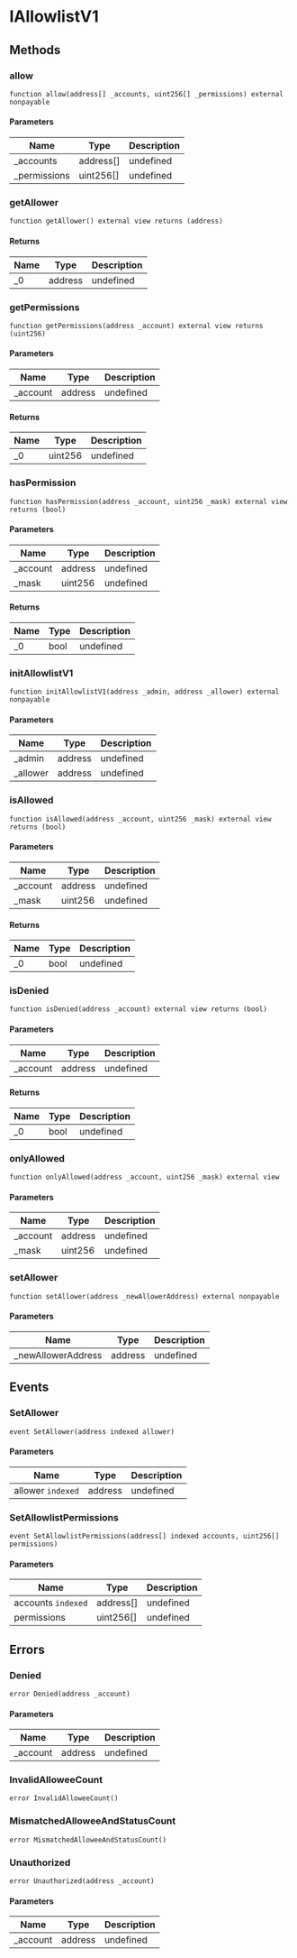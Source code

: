 # IAllowlistV1









## Methods

### allow

```solidity
function allow(address[] _accounts, uint256[] _permissions) external nonpayable
```





#### Parameters

| Name | Type | Description |
|---|---|---|
| _accounts | address[] | undefined |
| _permissions | uint256[] | undefined |

### getAllower

```solidity
function getAllower() external view returns (address)
```






#### Returns

| Name | Type | Description |
|---|---|---|
| _0 | address | undefined |

### getPermissions

```solidity
function getPermissions(address _account) external view returns (uint256)
```





#### Parameters

| Name | Type | Description |
|---|---|---|
| _account | address | undefined |

#### Returns

| Name | Type | Description |
|---|---|---|
| _0 | uint256 | undefined |

### hasPermission

```solidity
function hasPermission(address _account, uint256 _mask) external view returns (bool)
```





#### Parameters

| Name | Type | Description |
|---|---|---|
| _account | address | undefined |
| _mask | uint256 | undefined |

#### Returns

| Name | Type | Description |
|---|---|---|
| _0 | bool | undefined |

### initAllowlistV1

```solidity
function initAllowlistV1(address _admin, address _allower) external nonpayable
```





#### Parameters

| Name | Type | Description |
|---|---|---|
| _admin | address | undefined |
| _allower | address | undefined |

### isAllowed

```solidity
function isAllowed(address _account, uint256 _mask) external view returns (bool)
```





#### Parameters

| Name | Type | Description |
|---|---|---|
| _account | address | undefined |
| _mask | uint256 | undefined |

#### Returns

| Name | Type | Description |
|---|---|---|
| _0 | bool | undefined |

### isDenied

```solidity
function isDenied(address _account) external view returns (bool)
```





#### Parameters

| Name | Type | Description |
|---|---|---|
| _account | address | undefined |

#### Returns

| Name | Type | Description |
|---|---|---|
| _0 | bool | undefined |

### onlyAllowed

```solidity
function onlyAllowed(address _account, uint256 _mask) external view
```





#### Parameters

| Name | Type | Description |
|---|---|---|
| _account | address | undefined |
| _mask | uint256 | undefined |

### setAllower

```solidity
function setAllower(address _newAllowerAddress) external nonpayable
```





#### Parameters

| Name | Type | Description |
|---|---|---|
| _newAllowerAddress | address | undefined |



## Events

### SetAllower

```solidity
event SetAllower(address indexed allower)
```





#### Parameters

| Name | Type | Description |
|---|---|---|
| allower `indexed` | address | undefined |

### SetAllowlistPermissions

```solidity
event SetAllowlistPermissions(address[] indexed accounts, uint256[] permissions)
```





#### Parameters

| Name | Type | Description |
|---|---|---|
| accounts `indexed` | address[] | undefined |
| permissions  | uint256[] | undefined |



## Errors

### Denied

```solidity
error Denied(address _account)
```





#### Parameters

| Name | Type | Description |
|---|---|---|
| _account | address | undefined |

### InvalidAlloweeCount

```solidity
error InvalidAlloweeCount()
```






### MismatchedAlloweeAndStatusCount

```solidity
error MismatchedAlloweeAndStatusCount()
```






### Unauthorized

```solidity
error Unauthorized(address _account)
```





#### Parameters

| Name | Type | Description |
|---|---|---|
| _account | address | undefined |


